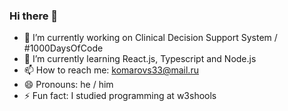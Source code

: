 ### Hi there 👋

- 🔭 I’m currently working on Clinical Decision Support System / #1000DaysOfCode
- 🌱 I’m currently learning React.js, Typescript and Node.js
- 📫 How to reach me: komarovs33@mail.ru
- 😄 Pronouns: he / him
- ⚡ Fun fact: I studied programming at w3shools
